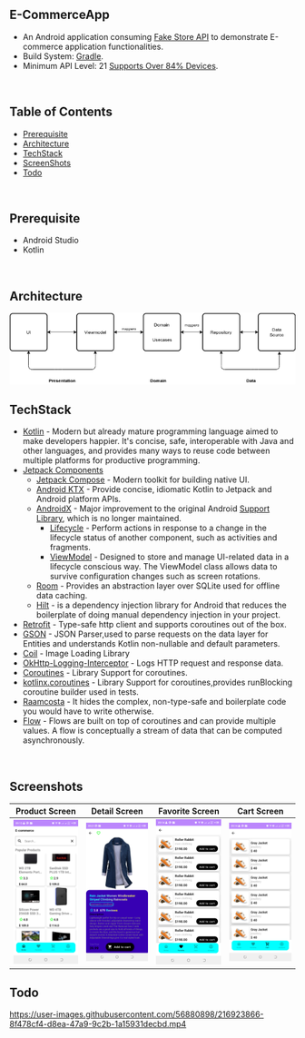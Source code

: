 ## E-CommerceApp
- An Android application consuming [Fake Store API](https://fakestoreapi.com/) to demonstrate E-commerce application functionalities. 
- Build System: [Gradle](https://gradle.org/).
- Minimum API Level: 21 [Supports Over 84% Devices](https://developer.android.com).
<br>

## Table of Contents
- [Prerequisite](#prerequisite)
- [Architecture](#architecture)
- [TechStack](#techstack)
- [ScreenShots](#screenshots)
- [Todo](#todo)
<br>

## Prerequisite
- Android Studio
- Kotlin
<br>

## Architecture
<img src="assets/architecture.png"/>

## TechStack
- [Kotlin](https://kotlin.org) - Modern but already mature programming language aimed to make developers happier. It's concise, safe, interoperable with Java and other languages, and provides many ways to reuse code between multiple platforms for productive programming.
- [Jetpack Components](https://developer.android.com/jetpack)
    - [Jetpack Compose](https://developer.android.com/jetpack/compose) - Modern toolkit for building native UI.
    - [Android KTX](https://developer.android.com/kotlin/ktx.html) - Provide concise, idiomatic Kotlin to Jetpack and Android platform APIs.
    - [AndroidX](https://developer.android.com/jetpack/androidx) - Major improvement to the original Android [Support Library](https://developer.android.com/topic/libraries/support-library/index), which is no longer maintained.
        -   [Lifecycle](https://developer.android.com/topic/libraries/architecture/lifecycle) - Perform actions in response to a change in the lifecycle status of another component, such as activities and fragments.
        -   [ViewModel](https://developer.android.com/topic/libraries/architecture/viewmodel) - Designed to store and manage UI-related data in a lifecycle conscious way. The ViewModel class allows data to survive configuration changes such as screen rotations.
    - [Room](https://developer.android.com/training/data-storage/room) - Provides an abstraction layer over SQLite used for offline data caching.
    - [Hilt](https://developer.android.com/training/dependency-injection/hilt-android) - is a dependency injection library for Android that reduces the boilerplate of doing manual dependency injection in your project.
- [Retrofit](https://square.github.io/retrofit/) - Type-safe http client and supports coroutines out of the box.
- [GSON](https://github.com/square/gson) - JSON Parser,used to parse requests on the data layer for Entities and understands Kotlin non-nullable and default parameters.
- [Coil](https://coil-kt.github.io/coil/) - Image Loading Library
- [OkHttp-Logging-Interceptor](https://github.com/square/okhttp/blob/master/okhttp-logging-interceptor) - Logs HTTP request and response data.
- [Coroutines](https://github.com/Kotlin/kotlinx.coroutines) - Library Support for coroutines.
- [kotlinx.coroutines](https://github.com/Kotlin/kotlinx.coroutines) - Library Support for coroutines,provides runBlocking coroutine builder used in tests.
- [Raamcosta](https://github.com/raamcosta/compose-destinations) - It hides the complex, non-type-safe and boilerplate code you would have to write otherwise.
- [Flow](https://developer.android.com/kotlin/flow) - Flows are built on top of coroutines and can provide multiple values. A flow is conceptually a stream of data that can be computed asynchronously.
<br>

## Screenshots
<table>
<thead>
<tr>
<th align="center">Product Screen</th>
<th align="center">Detail Screen</th>
<th align="center">Favorite Screen</th>
<th align="center">Cart Screen</th>
</tr>
</thead>
<tbody>
<tr>
<td><img src="assets/list.png" width="300"></td>
<td><img src="assets/detail.png" width="300"></td>
<td><img src="assets/favorite.png" width="300"></td>
<td><img src="assets/cart.png" width="300"></td>
</tr>
</tbody>
</table>

## Todo


https://user-images.githubusercontent.com/56880898/216923866-8f478cf4-d8ea-47a9-9c2b-1a15931decbd.mp4



